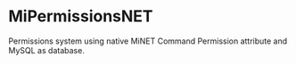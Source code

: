 # MiPermissionsNET
 Permissions system using native MiNET Command Permission attribute and MySQL as database.
